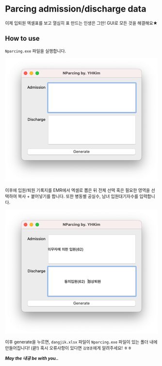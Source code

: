 # Parcing admission/discharge data
이제 입퇴원 엑셀표를 보고 열심히 표 만드는 인생은 그만! GUI로 모든 것을 해결해요★

## How to use

`Nparcing.exe` 파일을 실행합니다.

<center><img src="images/blank.png"></center>

이후에 입원/퇴원 기록지를 EMR에서 엑셀로 뽑은 뒤 전체 선택 혹은 필요한 영역을 선택하여 복사 + 붙어넣기를 합니다.
또한 병동별 공실수, 남녀 입원대기자수를 입력합니다.

<center><img src="images/full.png"></center>

이후 generate을 누르면, `dangjik.xlsx` 파일이 `Nparcing.exe` 파일이 있는 폴더 내에 만들어집니다! (끝!)
혹시 오류사항이 있다면 `김영훈`에게 알려주세요! ㅎㅎ

***May the 내공 be with you..***
